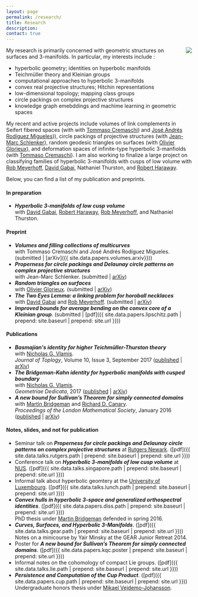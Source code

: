 ```yaml
---
layout: page
permalink: /research/
title: Research
description:
contact: true
---
```


<img class="one" align="right" src="{{'/assets/img/hull.pdf' | prepend: site.baseurl | prepend: site.url }}">My research is primarily concerned with geometric structures on surfaces and 3-manifolds. In particular, my interests include :

* hyperbolic geometry; identities on hyperbolic manifolds
* Teichmüller theory and Kleinian groups
* computational approaches to hyperbolic 3-manifolds
* convex real projective structures; Hitchin representations
* low-dimensional topology; mapping class groups
* circle packings on complex projective structures
* knowledge graph emebddings and machime learning in geometric spaces

My recent and active projects include volumes of link complements in Seifert fibered spaces (with with [Tommaso Cremaschi]({{site.data.coauthors.Cremaschi.url}})) and  [José Andrés Rodíguez Migueles]({{site.data.coauthors.Migueles.url}}))), circle packings of projective structures (with [Jean-Marc Schlenker]({{site.data.coauthors.Schlenker.url}})), random geodesic triangles on surfaces (with [Olivier Glorieux]({{site.data.coauthors.Glorieux.url}})), and deformation spaces of infinite-type hyperbolic 3-manfiolds (with [Tommaso Cremaschi]({{site.data.coauthors.Cremaschi.url}})). I am also working to finalize a large project on classifying families of hyperbolic 3-manifolds with cusps of low volume with [Rob Meyerhoff]({{site.data.coauthors.Meyerhoff.url}}), [David Gabai]({{site.data.coauthors.Gabai.url}}), Nathaniel Thurston, and [Robert Haraway]({{site.data.coauthors.Haraway.url}}).

Below, you can find a list of my publication and preprints.

#### In preparation
* **_Hyperbolic 3-manifolds of low cusp volume_**  
    with [David Gabai]({{site.data.coauthors.Gabai.url}}), [Robert Haraway]({{site.data.coauthors.Haraway.url}}), [Rob Meyerhoff]({{site.data.coauthors.Meyerhoff.url}}), and Nathaniel Thurston.

#### Preprint
* **_Volumes and filling collections of multicurves_**  
    with Tommaso Cremaschi and José Andrés Rodíguez Migueles. (submitted \| [arXiv]({{ site.data.papers.volumes.arxiv}}))
* **_Properness for circle packings and Delaunay circle patterns on complex projective structures_**  
    with Jean-Marc Schlenker. (submitted \| [arXiv]({{site.data.papers.proper.arxiv}}))
* **_Random triangles on surfaces_**  
    with [Olivier Glorieux]({{site.data.coauthors.Glorieux.url}}). (submitted \| [arXiv]({{site.data.papers.proper.arxiv}}))
* **_The Two Eyes Lemma: a linking problem for horoball necklaces_**  
    with [David Gabai]({{site.data.coauthors.Gabai.url}}) and [Rob Meyerhoff]({{site.data.coauthors.Meyerhoff.url}}). (submitted \| [arXiv]({{site.data.papers.eyes.arxiv}}))
* **_Improved bounds for average bending on the convex core of a Kleinian group_**. (submitted \| [pdf]({{ site.data.papers.lipschitz.path | prepend: site.baseurl | prepend: site.url }}))

#### Publications
* **_Basmajian's identity for higher Teichmüller-Thurston theory_**  
    with [Nicholas G. Vlamis]({{site.data.coauthors.Vlamis.url}}).  
    _Journal of Toplogy_, Volume 10, Issue 3, September 2017 ([published]({{site.data.papers.hitchin.journal}}) \| [arXiv]({{site.data.papers.hitchin.arxiv}}))
* **_The Bridgeman-Kahn identity for hyperbolic manifolds with cusped boundary_**  
    with [Nicholas G. Vlamis]({{site.data.coauthors.Vlamis.url}}).  
    _Geometriae Dedicata_, 2017 ([published]({{site.data.papers.ident.journal}}) \| [arXiv]({{site.data.papers.ident.arxiv}}))
* **_A new bound for Sullivan’s Theorem for simply connected domains_**  
    with [Martin Bridgeman]({{site.data.coauthors.Bridgeman.url}}) and [Richard D. Canary]({{site.data.coauthors.Canary.url}}).  
    _Proceedings of the London Mathematical Society_, January 2016 ([published]({{site.data.papers.kqc.journal}}) \| [arXiv]({{site.data.papers.kqc.arxiv}}))

#### Notes, slides, and not for publication
* Seminar talk on **_Properness for circle packings and Delaunay circle patterns on complex projective structures_** at [Rutgers Newark]({{site.data.links.Rutgers_Newark.url}}). ([pdf]({{ site.data.talks.rutgers.path | prepend: site.baseurl | prepend: site.url }}))
* Conference talk on **_Hyperbolic 3-manifolds of low cusp volume_** at [NUS]({{site.data.links.NUS.url}}). ([pdf]({{ site.data.talks.singapore.path | prepend: site.baseurl | prepend: site.url }}))
* Informal talk about hyperbolic geomtery at the [University of Luxembourg]({{site.data.links.Luxembourg.url}}). ([pdf]({{ site.data.talks.lunch.path | prepend: site.baseurl | prepend: site.url }}))
* **_Convex hulls in hyperbolic 3-space and generalized orthospectral identities_**. ([pdf]({{ site.data.papers.diss.path | prepend: site.baseurl | prepend: site.url }}))  
    PhD thesis under [Martin Bridgeman]({{site.data.coauthors.Bridgeman.url}}) defended in spring 2016.
* **_Curves, Surfaces, and Hyperbolic 3-Manifolds_**. ([pdf]({{ site.data.talks.gear.path | prepend: site.baseurl | prepend: site.url }}))   
    Notes on a minicourse by Yair Minsky at the GEAR Junior Retreat 2014.
* Poster for **_A new bound for Sullivan’s Theorem for simply connected domains_**. ([pdf]({{ site.data.papers.kqc.poster | prepend: site.baseurl | prepend: site.url }}))
* Informal notes on the cohomology of compact Lie groups. ([pdf]({{ site.data.talks.lie.path | prepend: site.baseurl | prepend: site.url }}))
* **_Persistence and Computation of the Cup Product_**. ([pdf]({{ site.data.papers.cup.path | prepend: site.baseurl | prepend: site.url }}))  
    Undergraduate honors thesis under [Mikael Vejdemo-Johansson]({{site.data.coauthors.Johansson.url}}).
